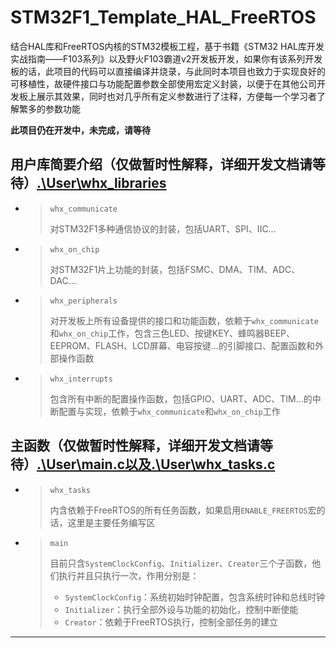 # STM32F1_Template_HAL_FreeRTOS

结合HAL库和FreeRTOS内核的STM32模板工程，基于书籍《STM32 HAL库开发实战指南——F103系列》以及野火F103霸道v2开发板开发，如果你有该系列开发板的话，此项目的代码可以直接编译并烧录，与此同时本项目也致力于实现良好的可移植性，故硬件接口与功能配置参数全部使用宏定义封装，以便于在其他公司开发板上展示其效果，同时也对几乎所有定义参数进行了注释，方便每一个学习者了解繁多的参数功能

**此项目仍在开发中，未完成，请等待**

## 用户库简要介绍（仅做暂时性解释，详细开发文档请等待）[.\User\whx_libraries](https://github.com/SeamusWong/STM32F1_Template_HAL_FreeRTOS/tree/main/User/whx_libraries)

- > `whx_communicate`
  >
  > 对STM32F1多种通信协议的封装，包括UART、SPI、IIC…

- > `whx_on_chip`
  >
  > 对STM32F1片上功能的封装，包括FSMC、DMA、TIM、ADC、DAC…

- > `whx_peripherals`
  >
  > 对开发板上所有设备提供的接口和功能函数，依赖于`whx_communicate`和`whx_on_chip`工作，包含三色LED、按键KEY、蜂鸣器BEEP、EEPROM、FLASH、LCD屏幕、电容按键…的引脚接口、配置函数和外部操作函数

- > `whx_interrupts`
  >
  > 包含所有中断的配置操作函数，包括GPIO、UART、ADC、TIM…的中断配置与实现，依赖于`whx_communicate`和`whx_on_chip`工作

## 主函数（仅做暂时性解释，详细开发文档请等待）[.\User\main.c以及.\User\whx_tasks.c](https://github.com/SeamusWong/STM32F1_Template_HAL_FreeRTOS/tree/main/User)

- > `whx_tasks`
  >
  > 内含依赖于FreeRTOS的所有任务函数，如果启用`ENABLE_FREERTOS`宏的话，这里是主要任务编写区

- > `main`
  >
  > 目前只含`SystemClockConfig`、`Initializer`、`Creator`三个子函数，他们执行并且只执行一次，作用分别是：
  >
  > - `SystemClockConfig`：系统初始时钟配置，包含系统时钟和总线时钟
  > - `Initializer`：执行全部外设与功能的初始化，控制中断使能
  > - `Creator`：依赖于FreeRTOS执行，控制全部任务的建立

------

